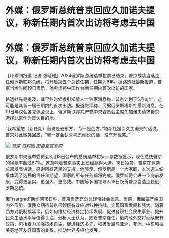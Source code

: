 # 外媒：俄罗斯总统普京回应久加诺夫提议，称新任期内首次出访将考虑去中国

# 外媒：俄罗斯总统普京回应久加诺夫提议，称新任期内首次出访将考虑去中国

【环球网报道 记者
张晓雅】2024俄罗斯总统选举投票已结束，普京成功当选连任俄罗斯联邦总统，将开启第五个总统任期，任期为6年。据路透社最新报道，普京当地时间19日表示，他考虑将中国作为新任期内首次出访的国家。

路透社先是提及，其早些时候援引知情人士独家消息称，普京计划于5月访华，这可能是其新一届任期内的首次出访。报道继续称，另据俄罗斯塔斯社最新消息，在19日与议会各党派会议上，俄罗斯联邦共产党中央委员会主席久加诺夫请求普京选择北京作为首访目的地。

“我希望您（新任期）首访是去东方，而不是西方。”塔斯社援引久加诺夫的话说。普京对此微笑回应，“我一定会认真考虑你说的话，没有开玩笑。”

![](https://inews.gtimg.com/om_bt/Oo5hDqanl4mdyNPdCwg3xEh7ws782V7jKqnS8VOshiM24AA/1000)
_普京 资料图 图自克宫官网_

俄罗斯中央选举委员会3月18日公布的总统选举初步计票数据显示，现任总统普京的得票率超过87%。这意味着普京事实上已经赢得大选。18日凌晨，普京在竞选总部发表讲话，感谢所有选民的支持。他表示，俄罗斯是一个大家庭，本次选举结果体现了选民的信任和期望，国家的所有任务都将完成。俄罗斯将会进一步向前发展，变得更坚实、更强大、更高效。中国等多国领导人18日祝贺普京当选连任俄罗斯总统。

俄“tsargrad”新闻网18日称，普京当选充分体现俄社会民意。当前，俄面临严峻国内外形势，俄民众期待普京带领俄有效应对各种挑战，实现国家发展和强大。随着西方对俄制裁延续，俄如何维持经济稳定持续发展、促进各项社会民生事业、提升民众生活水平等值得关注。分析人士认为，随着普京连任，俄内政外交将延续既有政策，包括着力加强技术自主，促进经济多元，积极发展与亚洲、非洲、中东和拉美等地区友好国家的关系，推动世界多极化发展。

